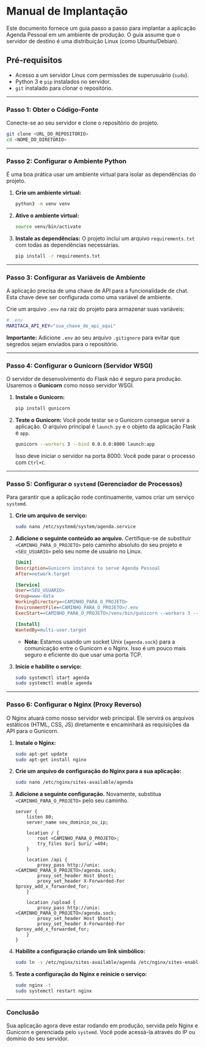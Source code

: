 # Manual de Implantação

Este documento fornece um guia passo a passo para implantar a aplicação Agenda Pessoal em um ambiente de produção. O guia assume que o servidor de destino é uma distribuição Linux (como Ubuntu/Debian).

## Pré-requisitos

-   Acesso a um servidor Linux com permissões de superusuário (`sudo`).
-   Python 3 e `pip` instalados no servidor.
-   `git` instalado para clonar o repositório.

---

### Passo 1: Obter o Código-Fonte

Conecte-se ao seu servidor e clone o repositório do projeto.

```bash
git clone <URL_DO_REPOSITORIO>
cd <NOME_DO_DIRETORIO>
```

---

### Passo 2: Configurar o Ambiente Python

É uma boa prática usar um ambiente virtual para isolar as dependências do projeto.

1.  **Crie um ambiente virtual:**
    ```bash
    python3 -m venv venv
    ```

2.  **Ative o ambiente virtual:**
    ```bash
    source venv/bin/activate
    ```

3.  **Instale as dependências:**
    O projeto inclui um arquivo `requirements.txt` com todas as dependências necessárias.
    ```bash
    pip install -r requirements.txt
    ```

---

### Passo 3: Configurar as Variáveis de Ambiente

A aplicação precisa de uma chave de API para a funcionalidade de chat. Esta chave deve ser configurada como uma variável de ambiente.

Crie um arquivo `.env` na raiz do projeto para armazenar suas variáveis:

```bash
# .env
MARITACA_API_KEY="sua_chave_de_api_aqui"
```

**Importante:** Adicione `.env` ao seu arquivo `.gitignore` para evitar que segredos sejam enviados para o repositório.

---

### Passo 4: Configurar o Gunicorn (Servidor WSGI)

O servidor de desenvolvimento do Flask não é seguro para produção. Usaremos o **Gunicorn** como nosso servidor WSGI.

1.  **Instale o Gunicorn:**
    ```bash
    pip install gunicorn
    ```

2.  **Teste o Gunicorn:**
    Você pode testar se o Gunicorn consegue servir a aplicação. O arquivo principal é `launch.py` e o objeto da aplicação Flask é `app`.
    ```bash
    gunicorn --workers 3 --bind 0.0.0.0:8000 launch:app
    ```
    Isso deve iniciar o servidor na porta 8000. Você pode parar o processo com `Ctrl+C`.

---

### Passo 5: Configurar o `systemd` (Gerenciador de Processos)

Para garantir que a aplicação rode continuamente, vamos criar um serviço `systemd`.

1.  **Crie um arquivo de serviço:**
    ```bash
    sudo nano /etc/systemd/system/agenda.service
    ```

2.  **Adicione o seguinte conteúdo ao arquivo.** Certifique-se de substituir `<CAMINHO_PARA_O_PROJETO>` pelo caminho absoluto do seu projeto e `<SEU_USUARIO>` pelo seu nome de usuário no Linux.

    ```ini
    [Unit]
    Description=Gunicorn instance to serve Agenda Pessoal
    After=network.target

    [Service]
    User=<SEU_USUARIO>
    Group=www-data
    WorkingDirectory=<CAMINHO_PARA_O_PROJETO>
    EnvironmentFile=<CAMINHO_PARA_O_PROJETO>/.env
    ExecStart=<CAMINHO_PARA_O_PROJETO>/venv/bin/gunicorn --workers 3 --bind unix:agenda.sock -m 007 launch:app

    [Install]
    WantedBy=multi-user.target
    ```
    -   **Nota:** Estamos usando um socket Unix (`agenda.sock`) para a comunicação entre o Gunicorn e o Nginx. Isso é um pouco mais seguro e eficiente do que usar uma porta TCP.

3.  **Inicie e habilite o serviço:**
    ```bash
    sudo systemctl start agenda
    sudo systemctl enable agenda
    ```

---

### Passo 6: Configurar o Nginx (Proxy Reverso)

O Nginx atuará como nosso servidor web principal. Ele servirá os arquivos estáticos (HTML, CSS, JS) diretamente e encaminhará as requisições da API para o Gunicorn.

1.  **Instale o Nginx:**
    ```bash
    sudo apt-get update
    sudo apt-get install nginx
    ```

2.  **Crie um arquivo de configuração do Nginx para a sua aplicação:**
    ```bash
    sudo nano /etc/nginx/sites-available/agenda
    ```

3.  **Adicione a seguinte configuração.** Novamente, substitua `<CAMINHO_PARA_O_PROJETO>` pelo seu caminho.

    ```nginx
    server {
        listen 80;
        server_name seu_dominio_ou_ip;

        location / {
            root <CAMINHO_PARA_O_PROJETO>;
            try_files $uri $uri/ =404;
        }

        location /api {
            proxy_pass http://unix:<CAMINHO_PARA_O_PROJETO>/agenda.sock;
            proxy_set_header Host $host;
            proxy_set_header X-Forwarded-For $proxy_add_x_forwarded_for;
        }

        location /upload {
            proxy_pass http://unix:<CAMINHO_PARA_O_PROJETO>/agenda.sock;
            proxy_set_header Host $host;
            proxy_set_header X-Forwarded-For $proxy_add_x_forwarded_for;
        }
    }
    ```

4.  **Habilite a configuração criando um link simbólico:**
    ```bash
    sudo ln -s /etc/nginx/sites-available/agenda /etc/nginx/sites-enabled
    ```

5.  **Teste a configuração do Nginx e reinicie o serviço:**
    ```bash
    sudo nginx -t
    sudo systemctl restart nginx
    ```

---

### Conclusão

Sua aplicação agora deve estar rodando em produção, servida pelo Nginx e Gunicorn e gerenciada pelo `systemd`. Você pode acessá-la através do IP ou domínio do seu servidor.

